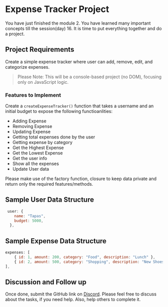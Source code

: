 # Expense Tracker Project

You have just finished the module 2. You have learned many important concepts till the session(day) 16. It is time to put everything together and do a project.

## Project Requirements

Create a simple expense tracker where user can add, remove, edit, and categorize expenses.

> Please Note: This will be a console-based project (no DOM), focusing only on JavaScript logic.

### Features to Implement

Create a `createExpenseTracker()` function that takes a username and an initial budget to expose the following functioanlities:

- Adding Expense
- Removing Expense
- Updating Expense
- Getting total expenses done by the user
- Getting expense by category
- Get the Highest Expense
- Get the Lowest Expense
- Get the user info
- Show all the expenses
- Update User data

Please make use of the factory function, closure to keep data private and return only the required features/methods.

## Sample User Data Structure

```js
 user: {
    name: "Tapas",
    budget: 5000,
  },
```

## Sample Expense Data Structure

```js
expenses: [
    { id: 1, amount: 200, category: "Food", description: "Lunch" },
    { id: 2, amount: 500, category: "Shopping", description: "New Shoes" },
],
```

## Discussion and Follow up

Once done, submit the GitHub link on [Discord](https://discord.com/invite/ux9BchWEW3). Please feel free to discuss about the tasks, if you need help. Also, help others to complete it.